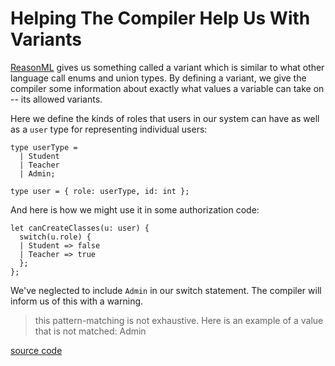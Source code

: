# Helping The Compiler Help Us With Variants

[ReasonML](https://reasonml.github.io/) gives us something called a variant
which is similar to what other language call enums and union types. By
defining a variant, we give the compiler some information about exactly what
values a variable can take on -- its allowed variants.

Here we define the kinds of roles that users in our system can have as well
as a `user` type for representing individual users:

```reason
type userType =
  | Student
  | Teacher
  | Admin;

type user = { role: userType, id: int };
```

And here is how we might use it in some authorization code:

```reason
let canCreateClasses(u: user) {
  switch(u.role) {
  | Student => false
  | Teacher => true
  };
};
```

We've neglected to include `Admin` in our switch statement. The compiler
will inform us of this with a warning.

> this pattern-matching is not exhaustive. Here is an example of a value
> that is not matched: Admin

[source
code](https://reasonml.github.io/en/try.html?reason=C4TwDgpgBArgzhATgFXNAvAKClAPlAZWBgBMIA7YbPKZCAQwGMALJa-AQRIFsBLcgNyZQkWAkRR0UAN5REAewA2EAFxikqSABoovEmv7AoAXyGZlRxvXIBhRA2AQbi+nARwAFDDXwkAShlqOAB3XmAWLwA6BWUA6XZCYjJKSQA+KAAzekUEBLomVgl0dOBEGAhqU0wqgCk4SMV5AHMPK1t7ekdnV3cPWRjVRNIKYB09NQBGACYAZhM-PwEgA)
